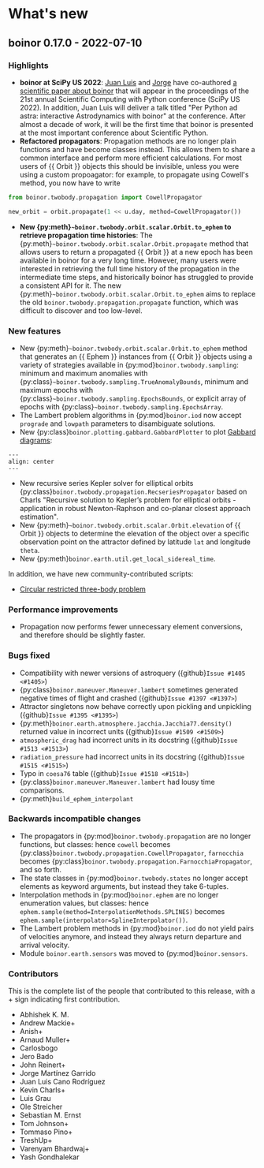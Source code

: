 # What's new

## boinor 0.17.0 - 2022-07-10

### Highlights

- **boinor at SciPy US 2022**:
  [Juan Luis](https://github.com/astrojuanlu/) and [Jorge](https://github.com/jorgepiloto/)
  have co-authored [a scientific paper about boinor] that will appear in the proceedings of
  the 21st annual Scientific Computing with Python conference (SciPy US 2022).
  In addition, Juan Luis will deliver a talk titled
  "Per Python ad astra: interactive Astrodynamics with boinor" at the conference.
  After almost a decade of work, it will be the first time that
  boinor is presented at the most important conference about Scientific Python.
- **Refactored propagators**:
  Propagation methods are no longer plain functions and have become classes instead.
  This allows them to share a common interface and perform more efficient calculations.
  For most users of {{ Orbit }} objects this should be invisible, unless you were using
  a custom propoagator: for example, to propagate using Cowell's method, you now have to write

```python
from boinor.twobody.propagation import CowellPropagator

new_orbit = orbit.propagate(1 << u.day, method=CowellPropagator())
```

- **New {py:meth}`~boinor.twobody.orbit.scalar.Orbit.to_ephem` to retrieve propagation time histories**:
  The {py:meth}`~boinor.twobody.orbit.scalar.Orbit.propagate` method that allows users to
  return a propagated {{ Orbit }} at a new epoch has been available in boinor for a very long time.
  However, many users were interested in retrieving the full time history of the propagation
  in the intermediate time steps, and historically boinor has struggled to provide a consistent API for it.
  The new {py:meth}`~boinor.twobody.orbit.scalar.Orbit.to_ephem` aims to replace the old
  `boinor.twobody.propagation.propagate` function, which was difficult to discover and too low-level.

[a scientific paper about boinor]: https://github.com/scipy-conference/scipy_proceedings/blob/2022/papers/juanluis_cano_boinor/juanluis_cano_boinor.rst

### New features

- New {py:meth}`~boinor.twobody.orbit.scalar.Orbit.to_ephem` method
  that generates an {{ Ephem }} instances from {{ Orbit }} objects using a variety of strategies
  available in {py:mod}`boinor.twobody.sampling`:
  minimum and maximum anomalies with {py:class}`~boinor.twobody.sampling.TrueAnomalyBounds`,
  minimum and maximum epochs with {py:class}`~boinor.twobody.sampling.EpochsBounds`,
  or explicit array of epochs with {py:class}`~boinor.twobody.sampling.EpochsArray`.
- The Lambert problem algorithms in {py:mod}`boinor.iod` now accept `prograde` and `lowpath`
  parameters to disambiguate solutions.
- New {py:class}`boinor.plotting.gabbard.GabbardPlotter` to plot
  [Gabbard diagrams](https://en.wiktionary.org/wiki/Gabbard_diagram):

```{image} _static/gabbard.png
---
align: center
---
```

- New recursive series Kepler solver for elliptical orbits
  {py:class}`boinor.twobody.propagation.RecseriesPropagator` based on Charls
  "Recursive solution to Kepler’s problem for elliptical orbits -
  application in robust Newton-Raphson and co-planar closest approach estimation".
- New {py:meth}`~boinor.twobody.orbit.scalar.Orbit.elevation` of {{ Orbit }} objects
  to determine the elevation of the object over a specific observation point on the attractor
  defined by latitude `lat` and longitude `theta`.
- New {py:meth}`boinor.earth.util.get_local_sidereal_time`.

In addition, we have new community-contributed scripts:

- [Circular restricted three-body problem](https://github.com/boinor/boinor/blob/main/contrib/CR3BP/CR3BP.py)

### Performance improvements

- Propagation now performs fewer unnecessary element conversions,
  and therefore should be slightly faster.

### Bugs fixed

- Compatibility with newer versions of astroquery ({github}`Issue #1405 <#1405>`)
- {py:class}`boinor.maneuver.Maneuver.lambert` sometimes generated negative times of flight
  and crashed ({github}`Issue #1397 <#1397>`)
- Attractor singletons now behave correctly upon pickling and unpickling
  ({github}`Issue #1395 <#1395>`)
- {py:meth}`boinor.earth.atmosphere.jacchia.Jacchia77.density()` returned value
  in incorrect units ({github}`Issue #1509 <#1509>`)
- `atmospheric_drag` had incorrect units in its docstring ({github}`Issue #1513 <#1513>`)
- `radiation_pressure` had incorrect units in its docstring ({github}`Issue #1515 <#1515>`)
- Typo in `coesa76` table ({github}`Issue #1518 <#1518>`)
- {py:class}`boinor.maneuver.Maneuver.lambert` had lousy time comparisons.
- {py:meth}`build_ephem_interpolant`

### Backwards incompatible changes

- The propagators in {py:mod}`boinor.twobody.propagation` are no longer functions, but classes:
  hence `cowell` becomes {py:class}`boinor.twobody.propagation.CowellPropagator`,
  `farnocchia` becomes {py:class}`boinor.twobody.propagation.FarnocchiaPropagator`, and so forth.
- The state classes in {py:mod}`boinor.twobody.states` no longer accept elements as keyword arguments,
  but instead they take 6-tuples.
- Interpolation methods in {py:mod}`boinor.ephem` are no longer enumeration values, but classes:
  hence `ephem.sample(method=InterpolationMethods.SPLINES)` becomes `ephem.sample(interpolator=SplineInterpolator())`.
- The Lambert problem methods in {py:mod}`boinor.iod` do not yield pairs of velocities anymore,
  and instead they always return departure and arrival velocity.
- Module `boinor.earth.sensors` was moved to {py:mod}`boinor.sensors`.

### Contributors

This is the complete list of the people that contributed to this
release, with a + sign indicating first contribution.

- Abhishek K. M.
- Andrew Mackie+
- Anish+
- Arnaud Muller+
- Carlosbogo
- Jero Bado
- John Reinert+
- Jorge Martínez Garrido
- Juan Luis Cano Rodríguez
- Kevin Charls+
- Luis Grau
- Ole Streicher
- Sebastian M. Ernst
- Tom Johnson+
- Tommaso Pino+
- TreshUp+
- Varenyam Bhardwaj+
- Yash Gondhalekar
